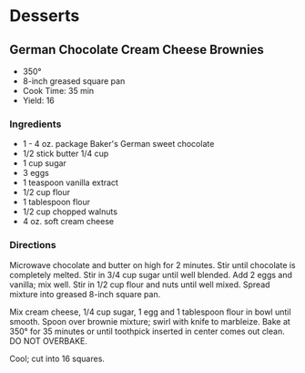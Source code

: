 # Desserts

## German Chocolate Cream Cheese Brownies

* 350°
* 8-inch greased square pan
* Cook Time: 35 min
* Yield: 16

### Ingredients

* 1 - 4 oz. package Baker's German sweet chocolate
* 1/2 stick butter 1/4 cup
* 1 cup sugar
* 3 eggs
* 1 teaspoon vanilla extract
* 1/2 cup flour
* 1 tablespoon flour
* 1/2 cup chopped walnuts
* 4 oz. soft cream cheese

### Directions

Microwave chocolate and butter on high for 2 minutes. Stir until chocolate is completely melted. Stir in 3/4 cup sugar until well blended. Add 2 eggs and vanilla; mix well. Stir in 1/2 cup flour and nuts until well mixed. Spread mixture into greased 8-inch square pan.

Mix cream cheese, 1/4 cup sugar, 1 egg and 1 tablespoon flour in bowl until smooth. Spoon over brownie mixture; swirl with knife to marbleize. Bake at 350° for 35 minutes or until toothpick inserted in center comes out clean. DO NOT OVERBAKE.

Cool; cut into 16 squares.
